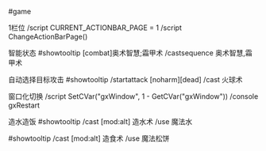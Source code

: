 #game 

1栏位
/script CURRENT_ACTIONBAR_PAGE = 1
/script ChangeActionBarPage()

智能状态
#showtooltip [combat]奥术智慧;霜甲术
/castsequence 奥术智慧,霜甲术

自动选择目标攻击
#showtooltip
/startattack [noharm][dead]
/cast 火球术

窗口化切换
/script SetCVar("gxWindow", 1 - GetCVar("gxWindow"))
/console gxRestart

造水造饭
#showtooltip
/cast [mod:alt] 造水术
/use 魔法水

#showtooltip
/cast [mod:alt] 造食术
/use 魔法松饼
